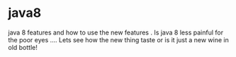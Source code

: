 # java8
java 8 features and how to use the new features . Is java 8 less painful for the poor eyes .... Lets see how the new thing taste 
or is it just a new wine in old bottle!
